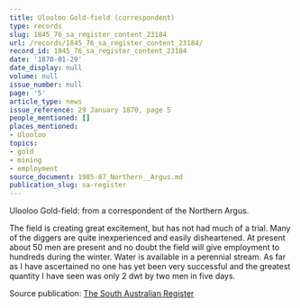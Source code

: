 ```yaml
---
title: Ulooloo Gold-field (correspondent)
type: records
slug: 1845_76_sa_register_content_23184
url: /records/1845_76_sa_register_content_23184/
record_id: 1845_76_sa_register_content_23184
date: '1870-01-29'
date_display: null
volume: null
issue_number: null
page: '5'
article_type: news
issue_reference: 29 January 1870, page 5
people_mentioned: []
places_mentioned:
- Ulooloo
topics:
- gold
- mining
- employment
source_document: 1985-87_Northern__Argus.md
publication_slug: sa-register
---
```


Ulooloo Gold-field: from a correspondent of the Northern Argus.

The field is creating great excitement, but has not had much of a trial.  Many of the diggers are quite inexperienced and easily disheartened.  At present about 50 men are present and no doubt the field will give employment to hundreds during the winter.  Water is available in a perennial stream.   As far as I have ascertained no one has yet been very successful and the greatest quantity I have seen was only 2 dwt by two men in five days.

Source publication: [The South Australian Register](/publications/sa-register/)
